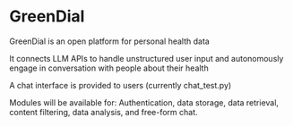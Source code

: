 # GreenDial
GreenDial is an open platform for personal health data

It connects LLM APIs to handle unstructured user input and autonomously engage in conversation with people about their health

A chat interface is provided to users (currently chat_test.py)

Modules will be available for:
Authentication, data storage, data retrieval, content filtering, data analysis, and free-form chat. 
